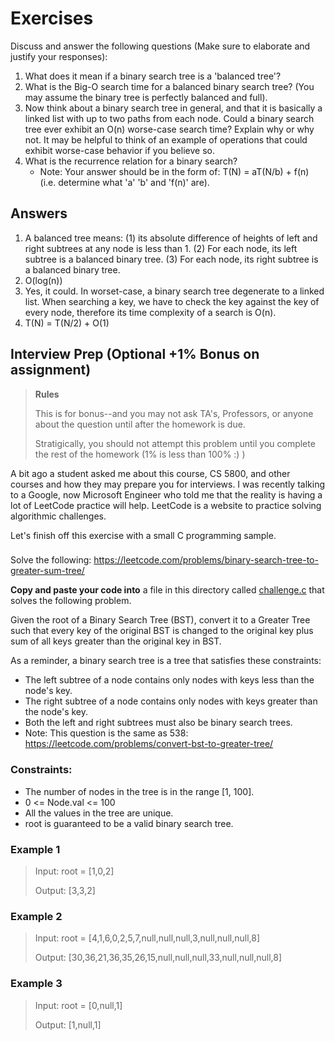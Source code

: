 # Exercises

Discuss and answer the following questions (Make sure to elaborate and justify your responses):

1. What does it mean if a binary search tree is a 'balanced tree'?
2. What is the Big-O search time for a balanced binary search tree? (You may assume the binary tree is perfectly balanced and full).
3. Now think about a binary search tree in general, and that it is basically a linked list with up to two paths from each node. Could a binary search tree ever exhibit an O(n) worse-case search time? Explain why or why not. It may be helpful to think of an example of operations that could exhibit worse-case behavior if you believe so.
4. What is the recurrence relation for a binary search?
	- Note: Your answer should be in the form of: T(N) = aT(N/b) + f(n) (i.e. determine what 'a' 'b' and 'f(n)' are).

## Answers

1. A balanced tree means: (1) its absolute difference of heights of left and right subtrees at any node is less than 1. (2) For each node, its left subtree is a balanced binary tree. (3) For each node, its right subtree is a balanced binary tree.
2. O(log(n))
6. Yes, it could. In worset-case, a binary search tree degenerate to a linked list. When searching a key, we have to check the key against the key of every node, therefore its time complexity of a search is O(n).
7. T(N) = T(N/2) + O(1)


## Interview Prep (Optional +1% Bonus on assignment)

> **Rules** 
> 
> This is for bonus--and you may not ask TA's, Professors, or anyone about the question until after the homework is due.
> 
> Stratigically, you should not attempt this problem until you complete the rest of the homework (1% is less than 100% :) )

A bit ago a student asked me about this course, CS 5800, and other courses and how they may prepare you for interviews. I was recently talking to a Google, now Microsoft Engineer who told me that the reality is having a lot of LeetCode practice will help. LeetCode is a website to practice solving algorithmic challenges.

Let's finish off this exercise with a small C programming sample.

###

Solve the following: https://leetcode.com/problems/binary-search-tree-to-greater-sum-tree/

**Copy and paste your code into** a file in this directory called [challenge.c](./challenge.c) that solves the following problem.

Given the root of a Binary Search Tree (BST), convert it to a Greater Tree such that every key of the original BST is changed to the original key plus sum of all keys greater than the original key in BST.

As a reminder, a binary search tree is a tree that satisfies these constraints:

* The left subtree of a node contains only nodes with keys less than the node's key.
* The right subtree of a node contains only nodes with keys greater than the node's key.
* Both the left and right subtrees must also be binary search trees.
* Note: This question is the same as 538: https://leetcode.com/problems/convert-bst-to-greater-tree/

### Constraints:

* The number of nodes in the tree is in the range [1, 100].
* 0 <= Node.val <= 100
* All the values in the tree are unique.
* root is guaranteed to be a valid binary search tree.

### Example 1

> Input: root = [1,0,2]
>
> Output: [3,3,2]

### Example 2

> Input: root = [4,1,6,0,2,5,7,null,null,null,3,null,null,null,8]
> 
> Output: [30,36,21,36,35,26,15,null,null,null,33,null,null,null,8]

### Example 3

> Input: root = [0,null,1]
> 
> Output: [1,null,1]
